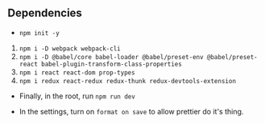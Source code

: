 ## Dependencies
* ```npm init -y```
1. ```npm i -D webpack webpack-cli```
2. ```npm i -D @babel/core babel-loader @babel/preset-env @babel/preset-react babel-plugin-transform-class-properties```
3. ```npm i react react-dom prop-types```
4. ```npm i redux react-redux redux-thunk redux-devtools-extension```

* Finally, in the root, run ```npm run dev```

* In the settings, turn on ``format on save`` to allow prettier do it's thing.
